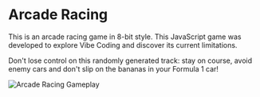 # Arcade Racing

This is an arcade racing game in 8-bit style. This JavaScript game was developed to explore Vibe Coding and discover its current limitations.

Don't lose control on this randomly generated track: stay on course, avoid enemy cars and don't slip on the bananas in your Formula 1 car!

![Arcade Racing Gameplay](https://github.com/user-attachments/assets/2493962d-b3ef-4896-bc36-4dacc128868c)
